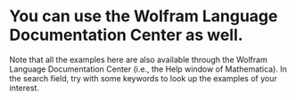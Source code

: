 # You can use the Wolfram Language Documentation Center as well.

Note that all the examples here are also available through the Wolfram Language Documentation Center (i.e., the Help window of Mathematica). In the search field, try with some keywords to look up the examples of your interest.
